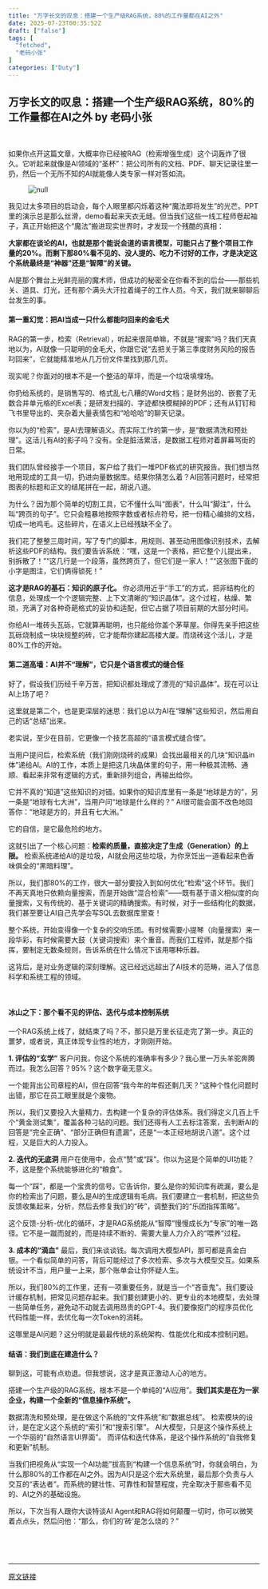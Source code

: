 ```yaml
---
title: "万字长文的叹息：搭建一个生产级RAG系统，80%的工作量都在AI之外"
date: 2025-07-23T00:35:52Z
draft: ["false"]
tags: [
  "fetched",
  "老码小张"
]
categories: ["Duty"]
---
```

万字长文的叹息：搭建一个生产级RAG系统，80%的工作量都在AI之外 by 老码小张
------
<div><p data-pm-slice="0 0 []"><span leaf=""> </span></p><p><span leaf="">如果你点开这篇文章，大概率你已经被RAG（检索增强生成）这个词轰炸了很久。它听起来就像是AI领域的“圣杯”：把公司所有的文档、PDF、聊天记录往里一扔，然后一个无所不知的AI就能像人类专家一样对答如流。</span></p><figure><span leaf=""><img data-imgfileid="100007341" data-ratio="0.5712962962962963" data-type="png" data-w="1080" title="null" data-src="https://mmbiz.qpic.cn/mmbiz_png/oXqG8ETvAek951XLNQtzBXEDKbyvQg4B0LlQ15kUQmRI6XKjLDiaZiatgZFAiarKAo6ymNqd59v2qOzApDDT8zDRw/640?wx_fmt=png&amp;from=appmsg" src="https://mmbiz.qpic.cn/mmbiz_png/oXqG8ETvAek951XLNQtzBXEDKbyvQg4B0LlQ15kUQmRI6XKjLDiaZiatgZFAiarKAo6ymNqd59v2qOzApDDT8zDRw/640?wx_fmt=png&amp;from=appmsg"></span><figcaption></figcaption></figure><p><span leaf="">我见过太多项目的启动会，每个人眼里都闪烁着这种“魔法即将发生”的光芒。PPT里的演示总是那么丝滑，demo看起来天衣无缝。但当我们这些一线工程师卷起袖子，真正开始把这个“魔法”搬进现实世界时，才发现一个残酷的真相：</span></p><p><strong><span leaf="">大家都在谈论的AI，也就是那个能说会道的语言模型，可能只占了整个项目工作量的20%。而剩下那80%看不见的、没人提的、吃力不讨好的工作，才是决定这个系统最终是“神器”还是“智障”的关键。</span></strong></p><p><span leaf="">AI是那个舞台上光鲜亮丽的魔术师，但成功的秘密全在你看不到的后台——那些机关、道具、灯光，还有那个满头大汗拉着绳子的工作人员。今天，我们就来聊聊后台发生的事。</span></p><h4><strong><span leaf="">第一重幻觉：把AI当成一只什么都能叼回来的金毛犬</span></strong></h4><p><span leaf="">RAG的第一步，检索（Retrieval），听起来很简单嘛，不就是“搜索”吗？我们天真地以为，AI就像一只聪明的金毛犬，你跟它说“去把关于第三季度财务风险的报告叼回来”，它就能精准地从几万份文件里找到那几页。</span></p><p><span leaf="">现实呢？你面对的根本不是一个整洁的草坪，而是一个垃圾填埋场。</span></p><p><span leaf="">你扔给系统的，是销售写的、格式乱七八糟的Word文档；是财务出的、嵌套了无数合并单元格的Excel表；是研发扫描的、字迹都快模糊掉的PDF；还有从钉钉和飞书里导出的、夹杂着大量表情包和“哈哈哈”的聊天记录。</span></p><p><span leaf="">你以为的“检索”，是AI去理解语义。而实际工作的第一步，是“数据清洗和预处理”。这活儿有AI的影子吗？没有。全是脏活累活，是数据工程师对着屏幕骂街的日常。</span></p><p><span leaf="">我们团队曾经接手一个项目，客户给了我们一堆PDF格式的研究报告。我们想当然地用现成的工具一切，扔进向量数据库。结果你猜怎么着？AI回答问题时，经常把图表的标题和正文的结尾拼在一起，胡说八道。</span></p><p><span leaf="">为什么？因为那个简单的切割工具，它不懂什么叫“图表”，什么叫“脚注”，什么叫“跨页的句子”。它只会粗暴地按照字数或者标点符号，把一份精心编排的文档，切成一地鸡毛。这些碎片，在语义上已经残缺不全了。</span></p><p><span leaf="">我们花了整整三周时间，写了专门的脚本，用规则、甚至动用图像识别技术，去解析这些PDF的结构。我们要告诉系统：“嘿，这是一个表格，把它整个儿提出来，别拆散了！”“这几行是一个段落，虽然跨页了，但它们是一家人！”“这张图下面的小字是图注，它们俩得锁死！”</span></p><p><strong><span leaf="">这才是RAG的基石：知识的原子化。</span></strong><span leaf=""> 你必须用近乎“手工”的方式，把非结构化的信息，处理成一个个逻辑完整、上下文清晰的“知识晶体”。这个过程，枯燥、繁琐，充满了对各种奇葩格式的妥协和适配，但它占据了项目前期的大部分时间。</span></p><p><span leaf="">你给AI一堆砖头瓦砾，它就算再聪明，也只能给你盖个茅草屋。你得先亲手把这些瓦砾烧制成一块块规整的砖，它才能帮你建起高楼大厦。而烧砖这个活儿，才是80%工作的开始。</span></p><h4><strong><span leaf="">第二道高墙：AI并不“理解”，它只是个语言模式的缝合怪</span></strong></h4><p><span leaf="">好了，假设我们历经千辛万苦，把知识都处理成了漂亮的“知识晶体”。现在可以让AI上场了吧？</span></p><p><span leaf="">这里就是第二个，也是更深层的迷思：我们总以为AI在“理解”这些知识，然后用自己的话“总结”出来。</span></p><p><span leaf="">老实说，至少在目前，它更像一个技艺高超的“语言模式缝合怪”。</span></p><p><span leaf="">当用户提问后，检索系统（我们刚刚烧砖的成果）会找出最相关的几块“知识晶in体”递给AI。AI的工作，本质上是把这几块晶体里的句子，用一种极其流畅、通顺、看起来非常有逻辑的方式，重新排列组合，再输出给你。</span></p><p><span leaf="">它并不真的“知道”这些知识的对错。如果你的知识库里有一条是“地球是方的”，另一条是“地球有七大洲”，当用户问“地球是什么样的？” AI很可能会面不改色地回答你：“地球是方的，并且有七大洲。”</span></p><p><span leaf="">它的自信，是它最危险的地方。</span></p><p><span leaf="">这就引出了一个核心问题：</span><strong><span leaf="">检索的质量，直接决定了生成（Generation）的上限。</span></strong><span leaf=""> 检索系统递给AI的是垃圾，AI就会用这些垃圾，为你烹饪出一道看起来色香味俱全的“黑暗料理”。</span></p><p><span leaf="">所以，我们那80%的工作，很大一部分要投入到如何优化“检索”这个环节。我们不再天真地只依赖向量搜索，而是开始做“混合检索”——既有基于语义相似度的向量搜索，又有传统的、基于关键词的精确搜索。有时候，对于一些结构化的数据，我们甚至要让AI自己先学会写SQL去数据库里查！</span></p><p><span leaf="">整个系统，开始变得像一个复杂的交响乐团。有时候需要小提琴（向量搜索）来一段华彩，有时候需要大鼓（关键词搜索）来个重音。而我们工程师，就是那个指挥，要制定无数条规则，告诉系统在什么情况下该用哪种乐器。</span></p><p><span leaf="">这背后，是对业务逻辑的深刻理解。这已经远远超出了AI技术的范畴，进入了信息科学和系统工程的领域。</span></p><mpcpc data-category_id_list="61|21|5|24" js_editor_cpcad="" src="/cgi-bin/readtemplate?t=tmpl/cpc_tmpl#1753064107526" data-id="1753064107526"></mpcpc><p><span leaf=""><br></span></p><h4><strong><span leaf="">冰山之下：那个看不见的评估、迭代与成本控制系统</span></strong></h4><p><span leaf="">一个RAG系统上线了，就结束了吗？不，那只是万里长征走完了第一步。真正的噩梦，或者说，真正体现专业性的地方，才刚刚开始。</span></p><p><strong><span leaf="">1. 评估的“玄学”</span></strong><span leaf=""> 客户问我，你这个系统的准确率有多少？我心里一万头羊驼奔腾而过。我怎么回答？95%？这个数字毫无意义。</span></p><p><span leaf="">一个能背出公司章程的AI，但在回答“我今年的年假还剩几天？”这种个性化问题时出错，那它在员工眼里就是个废物。</span></p><p><span leaf="">所以，我们又要投入大量精力，去构建一个复杂的评估体系。我们得定义几百上千个“黄金测试集”，覆盖各种刁钻的问题。我们还得有人工去标注答案，去判断AI的回答是“完全正确”、“部分正确但有遗漏”，还是“一本正经地胡说八道”。这个过程，又是巨大的人力投入。</span></p><p><strong><span leaf="">2. 迭代的无底洞</span></strong><span leaf=""> 用户在使用中，会点“赞”或“踩”。你以为这是个简单的UI功能？不，这是整个系统能够进化的“粮食”。</span></p><p><span leaf="">每一个“踩”，都是一个宝贵的信号。它告诉你，要么是你的知识库有疏漏，要么是你的检索出了问题，要么是AI的生成逻辑有毛病。我们要建立一套机制，把这些负反馈收集起来，分析，然后去修复我们的“砖”，调整我们的“乐团指挥策略”。</span></p><p><span leaf="">这个反馈-分析-优化的循环，才是RAG系统能从“智障”慢慢成长为“专家”的唯一路径。它不是一蹴而就的，而是持续不断的、需要大量人力介入的“喂养”过程。</span></p><p><strong><span leaf="">3. 成本的“滴血”</span></strong><span leaf=""> 最后，我们来谈谈钱。每次调用大模型API，那可都是真金白银。一个看似简单的问答，背后可能经过了多次检索、多次与大模型交互。如果系统设计不当，用户量一上来，那个账单会让你怀疑人生。</span></p><p><span leaf="">所以，我们80%的工作里，还有一项重要任务，就是当一个“吝啬鬼”。我们要设计缓存机制，把常见问题存起来。我们要创建更小的、更专业的本地模型，去处理一些简单任务，避免动不动就去调用昂贵的GPT-4。我们要像抠门的程序员优化代码性能一样，去优化每一次Token的消耗。</span></p><p><span leaf="">这哪里是AI问题？这分明就是最最传统的系统架构、性能优化和成本控制问题。</span></p><h4><strong><span leaf="">结语：我们到底在建造什么？</span></strong></h4><p><span leaf="">聊到这，可能有点劝退。但我想说，这才是真正激动人心的地方。</span></p><p><span leaf="">搭建一个生产级的RAG系统，根本不是一个单纯的“AI应用”。</span><strong><span leaf="">我们其实是在为一家企业，构建一个全新的“信息操作系统”。</span></strong></p><p><span leaf="">数据清洗和预处理，是在做这个系统的“文件系统”和“数据总线”。 检索模块的设计，是在定义这个系统的“索引”和“搜索引擎”。 AI大模型，只是这个操作系统上一个华丽的“自然语言UI界面”。 而评估和迭代体系，是这个操作系统的“自我修复和更新”机制。</span></p><p><span leaf="">当我们把视角从“实现一个AI功能”拔高到“构建一个信息系统”时，你就会明白，为什么那80%的工作都在AI之外。因为AI只是这个宏大系统里，最后那个负责与人交互的“表达者”。而系统的健壮性、可靠性和智慧程度，完全取决于那些看不见的、AI之外的基础设施。</span></p><p><span leaf="">所以，下次当有人跟你大谈特谈AI Agent和RAG将如何颠覆一切时，你可以微笑着点点头，然后问他：“那么，你们的‘砖’是怎么烧的？”</span></p><p><span leaf=""><br></span></p><p><span leaf=""> </span></p><p><mp-style-type data-value="3"></mp-style-type></p></div>  
<hr>
<a href="https://mp.weixin.qq.com/s/Pov2bHJlMdZ6MfW61kIR-g",target="_blank" rel="noopener noreferrer">原文链接</a>
